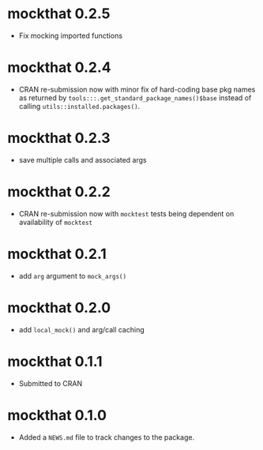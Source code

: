 # mockthat 0.2.5

* Fix mocking imported functions

# mockthat 0.2.4

* CRAN re-submission now with minor fix of hard-coding base pkg names as
  returned by `tools:::.get_standard_package_names()$base` instead of calling
  `utils::installed.packages()`.

# mockthat 0.2.3

* save multiple calls and associated args

# mockthat 0.2.2

* CRAN re-submission now with `mocktest` tests being dependent on
  availability of `mocktest`

# mockthat 0.2.1

* add `arg` argument to `mock_args()`

# mockthat 0.2.0

* add `local_mock()` and arg/call caching

# mockthat 0.1.1

* Submitted to CRAN

# mockthat 0.1.0

* Added a `NEWS.md` file to track changes to the package.
